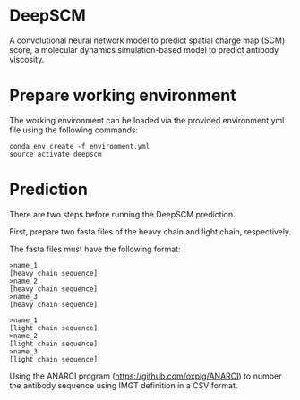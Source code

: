 # DeepSCM
A convolutional neural network model to predict spatial charge map (SCM) score, a molecular dynamics simulation-based model to predict antibody viscosity. 

# Prepare working environment
The working environment can be loaded via the provided environment.yml file using the following commands:

```
conda env create -f environment.yml
source activate deepscm
```

# Prediction
There are two steps before running the DeepSCM prediction. 

First, prepare two fasta files of the heavy chain and light chain, respectively. 

The fasta files must have the following format:
```
>name_1	
[heavy chain sequence]
>name_2
[heavy chain sequence]
>name_3
[heavy chain sequence]
```
```
>name_1	
[light chain sequence]
>name_2
[light chain sequence]
>name_3
[light chain sequence]
```
Using the ANARCI program (https://github.com/oxpig/ANARCI) to number the antibody sequence using IMGT definition in a CSV format. 

